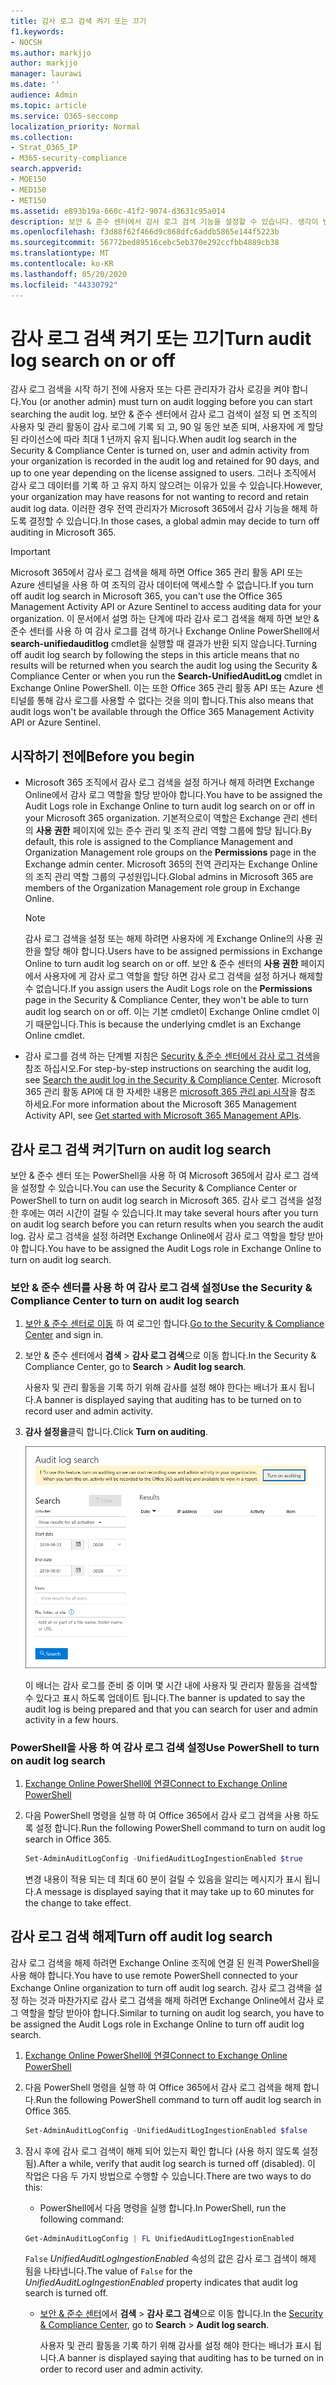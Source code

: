 ```yaml
---
title: 감사 로그 검색 켜기 또는 끄기
f1.keywords:
- NOCSH
ms.author: markjjo
author: markjjo
manager: laurawi
ms.date: ''
audience: Admin
ms.topic: article
ms.service: O365-seccomp
localization_priority: Normal
ms.collection:
- Strat_O365_IP
- M365-security-compliance
search.appverid:
- MOE150
- MED150
- MET150
ms.assetid: e893b19a-660c-41f2-9074-d3631c95a014
description: 보안 & 준수 센터에서 감사 로그 검색 기능을 설정할 수 있습니다. 생각이 변경 되 면 언제 든 지 설정을 해제할 수 있습니다. 감사 로그 검색이 해제 되 면 관리자가 조직의 사용자 및 관리자 활동에 대 한 Microsoft 365 감사 로그를 검색할 수 없습니다.
ms.openlocfilehash: f3d88f62f466d9c868dfc6addb5865e144f5223b
ms.sourcegitcommit: 56772bed89516cebc5eb370e292ccfbb4889cb38
ms.translationtype: MT
ms.contentlocale: ko-KR
ms.lasthandoff: 05/20/2020
ms.locfileid: "44330792"
---
```

# <a name="turn-audit-log-search-on-or-off"></a><span data-ttu-id="04bef-105">감사 로그 검색 켜기 또는 끄기</span><span class="sxs-lookup"><span data-stu-id="04bef-105">Turn audit log search on or off</span></span>

<span data-ttu-id="04bef-106">감사 로그 검색을 시작 하기 전에 사용자 또는 다른 관리자가 감사 로깅을 켜야 합니다.</span><span class="sxs-lookup"><span data-stu-id="04bef-106">You (or another admin) must turn on audit logging before you can start searching the audit log.</span></span> <span data-ttu-id="04bef-107">보안 & 준수 센터에서 감사 로그 검색이 설정 되 면 조직의 사용자 및 관리 활동이 감사 로그에 기록 되 고, 90 일 동안 보존 되며, 사용자에 게 할당 된 라이선스에 따라 최대 1 년까지 유지 됩니다.</span><span class="sxs-lookup"><span data-stu-id="04bef-107">When audit log search in the Security & Compliance Center is turned on, user and admin activity from your organization is recorded in the audit log and retained for 90 days, and up to one year depending on the license assigned to users.</span></span> <span data-ttu-id="04bef-108">그러나 조직에서 감사 로그 데이터를 기록 하 고 유지 하지 않으려는 이유가 있을 수 있습니다.</span><span class="sxs-lookup"><span data-stu-id="04bef-108">However, your organization may have reasons for not wanting to record and retain audit log data.</span></span> <span data-ttu-id="04bef-109">이러한 경우 전역 관리자가 Microsoft 365에서 감사 기능을 해제 하도록 결정할 수 있습니다.</span><span class="sxs-lookup"><span data-stu-id="04bef-109">In those cases, a global admin may decide to turn off auditing in Microsoft 365.</span></span>

> [!IMPORTANT]
> <span data-ttu-id="04bef-110">Microsoft 365에서 감사 로그 검색을 해제 하면 Office 365 관리 활동 API 또는 Azure 센티널을 사용 하 여 조직의 감사 데이터에 액세스할 수 없습니다.</span><span class="sxs-lookup"><span data-stu-id="04bef-110">If you turn off audit log search in Microsoft 365, you can't use the Office 365 Management Activity API or Azure Sentinel to access auditing data for your organization.</span></span> <span data-ttu-id="04bef-111">이 문서에서 설명 하는 단계에 따라 감사 로그 검색을 해제 하면 보안 & 준수 센터를 사용 하 여 감사 로그를 검색 하거나 Exchange Online PowerShell에서 **search-unifiedauditlog** cmdlet을 실행할 때 결과가 반환 되지 않습니다.</span><span class="sxs-lookup"><span data-stu-id="04bef-111">Turning off audit log search by following the steps in this article means that no results will be returned when you search the audit log using the Security & Compliance Center or when you run the **Search-UnifiedAuditLog** cmdlet in Exchange Online PowerShell.</span></span> <span data-ttu-id="04bef-112">이는 또한 Office 365 관리 활동 API 또는 Azure 센티널를 통해 감사 로그를 사용할 수 없다는 것을 의미 합니다.</span><span class="sxs-lookup"><span data-stu-id="04bef-112">This also means that audit logs won't be available through the Office 365 Management Activity API or Azure Sentinel.</span></span>
  
## <a name="before-you-begin"></a><span data-ttu-id="04bef-113">시작하기 전에</span><span class="sxs-lookup"><span data-stu-id="04bef-113">Before you begin</span></span>

- <span data-ttu-id="04bef-114">Microsoft 365 조직에서 감사 로그 검색을 설정 하거나 해제 하려면 Exchange Online에서 감사 로그 역할을 할당 받아야 합니다.</span><span class="sxs-lookup"><span data-stu-id="04bef-114">You have to be assigned the Audit Logs role in Exchange Online to turn audit log search on or off in your Microsoft 365 organization.</span></span> <span data-ttu-id="04bef-115">기본적으로이 역할은 Exchange 관리 센터의 **사용 권한** 페이지에 있는 준수 관리 및 조직 관리 역할 그룹에 할당 됩니다.</span><span class="sxs-lookup"><span data-stu-id="04bef-115">By default, this role is assigned to the Compliance Management and Organization Management role groups on the **Permissions** page in the Exchange admin center.</span></span> <span data-ttu-id="04bef-116">Microsoft 365의 전역 관리자는 Exchange Online의 조직 관리 역할 그룹의 구성원입니다.</span><span class="sxs-lookup"><span data-stu-id="04bef-116">Global admins in Microsoft 365 are members of the Organization Management role group in Exchange Online.</span></span> 
    
    > [!NOTE]
    > <span data-ttu-id="04bef-117">감사 로그 검색을 설정 또는 해제 하려면 사용자에 게 Exchange Online의 사용 권한을 할당 해야 합니다.</span><span class="sxs-lookup"><span data-stu-id="04bef-117">Users have to be assigned permissions in Exchange Online to turn audit log search on or off.</span></span> <span data-ttu-id="04bef-118">보안 & 준수 센터의 **사용 권한** 페이지에서 사용자에 게 감사 로그 역할을 할당 하면 감사 로그 검색을 설정 하거나 해제할 수 없습니다.</span><span class="sxs-lookup"><span data-stu-id="04bef-118">If you assign users the Audit Logs role on the **Permissions** page in the Security & Compliance Center, they won't be able to turn audit log search on or off.</span></span> <span data-ttu-id="04bef-119">이는 기본 cmdlet이 Exchange Online cmdlet 이기 때문입니다.</span><span class="sxs-lookup"><span data-stu-id="04bef-119">This is because the underlying cmdlet is an Exchange Online cmdlet.</span></span> 
    
- <span data-ttu-id="04bef-120">감사 로그를 검색 하는 단계별 지침은 [Security & 준수 센터에서 감사 로그 검색](search-the-audit-log-in-security-and-compliance.md)을 참조 하십시오.</span><span class="sxs-lookup"><span data-stu-id="04bef-120">For step-by-step instructions on searching the audit log, see [Search the audit log in the Security & Compliance Center](search-the-audit-log-in-security-and-compliance.md).</span></span> <span data-ttu-id="04bef-121">Microsoft 365 관리 활동 API에 대 한 자세한 내용은 [microsoft 365 관리 api 시작](https://docs.microsoft.com/office/office-365-management-api/get-started-with-office-365-management-apis)을 참조 하세요.</span><span class="sxs-lookup"><span data-stu-id="04bef-121">For more information about the Microsoft 365 Management Activity API, see [Get started with Microsoft 365 Management APIs](https://docs.microsoft.com/office/office-365-management-api/get-started-with-office-365-management-apis).</span></span>
    
## <a name="turn-on-audit-log-search"></a><span data-ttu-id="04bef-122">감사 로그 검색 켜기</span><span class="sxs-lookup"><span data-stu-id="04bef-122">Turn on audit log search</span></span>

<span data-ttu-id="04bef-123">보안 & 준수 센터 또는 PowerShell을 사용 하 여 Microsoft 365에서 감사 로그 검색을 설정할 수 있습니다.</span><span class="sxs-lookup"><span data-stu-id="04bef-123">You can use the Security & Compliance Center or PowerShell to turn on audit log search in Microsoft 365.</span></span> <span data-ttu-id="04bef-124">감사 로그 검색을 설정한 후에는 여러 시간이 걸릴 수 있습니다.</span><span class="sxs-lookup"><span data-stu-id="04bef-124">It may take several hours after you turn on audit log search before you can return results when you search the audit log.</span></span> <span data-ttu-id="04bef-125">감사 로그 검색을 설정 하려면 Exchange Online에서 감사 로그 역할을 할당 받아야 합니다.</span><span class="sxs-lookup"><span data-stu-id="04bef-125">You have to be assigned the Audit Logs role in Exchange Online to turn on audit log search.</span></span>
  
### <a name="use-the-security--compliance-center-to-turn-on-audit-log-search"></a><span data-ttu-id="04bef-126">보안 & 준수 센터를 사용 하 여 감사 로그 검색 설정</span><span class="sxs-lookup"><span data-stu-id="04bef-126">Use the Security & Compliance Center to turn on audit log search</span></span>

1. <span data-ttu-id="04bef-127">[보안 & 준수 센터로 이동](https://protection.office.com) 하 여 로그인 합니다.</span><span class="sxs-lookup"><span data-stu-id="04bef-127">[Go to the Security & Compliance Center](https://protection.office.com) and sign in.</span></span>

2. <span data-ttu-id="04bef-128">보안 & 준수 센터에서 **검색** \> **감사 로그 검색**으로 이동 합니다.</span><span class="sxs-lookup"><span data-stu-id="04bef-128">In the Security & Compliance Center, go to **Search** \> **Audit log search**.</span></span>

   <span data-ttu-id="04bef-129">사용자 및 관리 활동을 기록 하기 위해 감사를 설정 해야 한다는 배너가 표시 됩니다.</span><span class="sxs-lookup"><span data-stu-id="04bef-129">A banner is displayed saying that auditing has to be turned on to record user and admin activity.</span></span>

3. <span data-ttu-id="04bef-130">**감사 설정을**클릭 합니다.</span><span class="sxs-lookup"><span data-stu-id="04bef-130">Click **Turn on auditing**.</span></span>

    ![감사 사용을 클릭 합니다.](../media/39a9d35f-88d0-4bbe-a962-0be2f838e2bf.png)
  
    <span data-ttu-id="04bef-132">이 배너는 감사 로그를 준비 중 이며 몇 시간 내에 사용자 및 관리자 활동을 검색할 수 있다고 표시 하도록 업데이트 됩니다.</span><span class="sxs-lookup"><span data-stu-id="04bef-132">The banner is updated to say the audit log is being prepared and that you can search for user and admin activity in a few hours.</span></span>

### <a name="use-powershell-to-turn-on-audit-log-search"></a><span data-ttu-id="04bef-133">PowerShell을 사용 하 여 감사 로그 검색 설정</span><span class="sxs-lookup"><span data-stu-id="04bef-133">Use PowerShell to turn on audit log search</span></span>

1. [<span data-ttu-id="04bef-134">Exchange Online PowerShell에 연결</span><span class="sxs-lookup"><span data-stu-id="04bef-134">Connect to Exchange Online PowerShell</span></span>](https://go.microsoft.com/fwlink/p/?LinkID=396554)

2. <span data-ttu-id="04bef-135">다음 PowerShell 명령을 실행 하 여 Office 365에서 감사 로그 검색을 사용 하도록 설정 합니다.</span><span class="sxs-lookup"><span data-stu-id="04bef-135">Run the following PowerShell command to turn on audit log search in Office 365.</span></span>

    ```powershell
    Set-AdminAuditLogConfig -UnifiedAuditLogIngestionEnabled $true
    ```

    <span data-ttu-id="04bef-136">변경 내용이 적용 되는 데 최대 60 분이 걸릴 수 있음을 알리는 메시지가 표시 됩니다.</span><span class="sxs-lookup"><span data-stu-id="04bef-136">A message is displayed saying that it may take up to 60 minutes for the change to take effect.</span></span>
  
## <a name="turn-off-audit-log-search"></a><span data-ttu-id="04bef-137">감사 로그 검색 해제</span><span class="sxs-lookup"><span data-stu-id="04bef-137">Turn off audit log search</span></span>

<span data-ttu-id="04bef-138">감사 로그 검색을 해제 하려면 Exchange Online 조직에 연결 된 원격 PowerShell을 사용 해야 합니다.</span><span class="sxs-lookup"><span data-stu-id="04bef-138">You have to use remote PowerShell connected to your Exchange Online organization to turn off audit log search.</span></span> <span data-ttu-id="04bef-139">감사 로그 검색을 설정 하는 것과 마찬가지로 감사 로그 검색을 해제 하려면 Exchange Online에서 감사 로그 역할을 할당 받아야 합니다.</span><span class="sxs-lookup"><span data-stu-id="04bef-139">Similar to turning on audit log search, you have to be assigned the Audit Logs role in Exchange Online to turn off audit log search.</span></span>
  
1. [<span data-ttu-id="04bef-140">Exchange Online PowerShell에 연결</span><span class="sxs-lookup"><span data-stu-id="04bef-140">Connect to Exchange Online PowerShell</span></span>](https://go.microsoft.com/fwlink/p/?LinkID=396554)

2. <span data-ttu-id="04bef-141">다음 PowerShell 명령을 실행 하 여 Office 365에서 감사 로그 검색을 해제 합니다.</span><span class="sxs-lookup"><span data-stu-id="04bef-141">Run the following PowerShell command to turn off audit log search in Office 365.</span></span>

    ```powershell
    Set-AdminAuditLogConfig -UnifiedAuditLogIngestionEnabled $false
    ```

3. <span data-ttu-id="04bef-142">잠시 후에 감사 로그 검색이 해제 되어 있는지 확인 합니다 (사용 하지 않도록 설정 됨).</span><span class="sxs-lookup"><span data-stu-id="04bef-142">After a while, verify that audit log search is turned off (disabled).</span></span> <span data-ttu-id="04bef-143">이 작업은 다음 두 가지 방법으로 수행할 수 있습니다.</span><span class="sxs-lookup"><span data-stu-id="04bef-143">There are two ways to do this:</span></span>

    - <span data-ttu-id="04bef-144">PowerShell에서 다음 명령을 실행 합니다.</span><span class="sxs-lookup"><span data-stu-id="04bef-144">In PowerShell, run the following command:</span></span>

    ```powershell
    Get-AdminAuditLogConfig | FL UnifiedAuditLogIngestionEnabled
    ```

      <span data-ttu-id="04bef-145">`False` _UnifiedAuditLogIngestionEnabled_ 속성의 값은 감사 로그 검색이 해제 됨을 나타냅니다.</span><span class="sxs-lookup"><span data-stu-id="04bef-145">The value of  `False` for the  _UnifiedAuditLogIngestionEnabled_ property indicates that audit log search is turned off.</span></span> 

    - <span data-ttu-id="04bef-146">[보안 & 준수 센터](https://protection.office.com)에서 **검색** \> **감사 로그 검색**으로 이동 합니다.</span><span class="sxs-lookup"><span data-stu-id="04bef-146">In the [Security & Compliance Center](https://protection.office.com), go to **Search** \> **Audit log search**.</span></span>

      <span data-ttu-id="04bef-147">사용자 및 관리 활동을 기록 하기 위해 감사를 설정 해야 한다는 배너가 표시 됩니다.</span><span class="sxs-lookup"><span data-stu-id="04bef-147">A banner is displayed saying that auditing has to be turned on in order to record user and admin activity.</span></span>